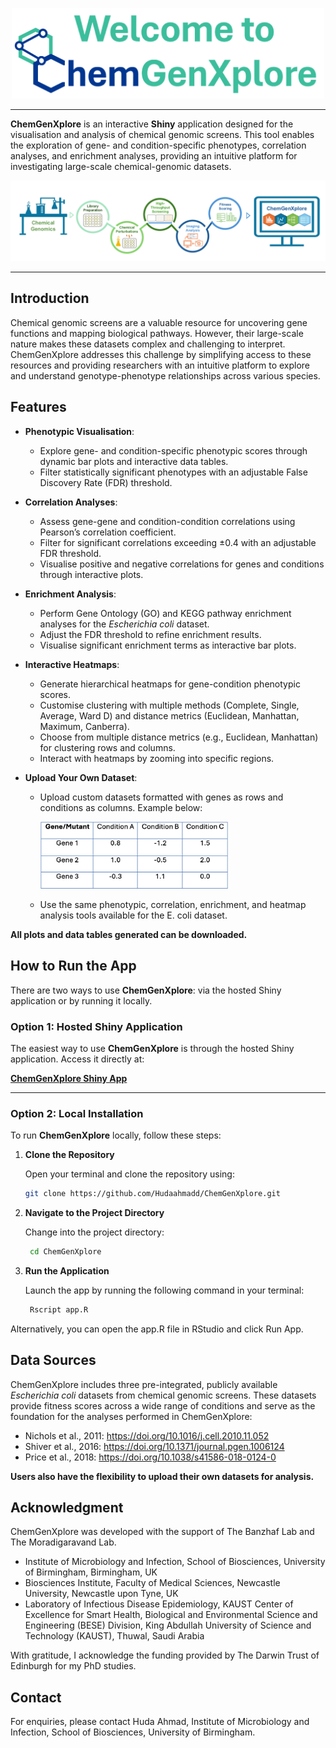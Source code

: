 <p align="center">
  <img src="www/logo.png" alt="Logo" width="500">
</p>

___

**ChemGenXplore** is an interactive **Shiny** application designed for the visualisation and analysis of chemical genomic screens. This tool enables the exploration of gene- and condition-specific phenotypes, correlation analyses, and enrichment analyses, providing an intuitive platform for investigating large-scale chemical-genomic datasets.

![Overview Figure](www/overview_figure.png)

___

## Introduction 

Chemical genomic screens are a valuable resource for uncovering gene functions and mapping biological pathways. However, their large-scale nature makes these datasets complex and challenging to interpret. ChemGenXplore addresses this challenge by simplifying access to these resources and providing researchers with an intuitive platform to explore and understand genotype-phenotype relationships across various species.


## Features

- **Phenotypic Visualisation**:
  - Explore gene- and condition-specific phenotypic scores through dynamic bar plots and interactive data tables.
  - Filter statistically significant phenotypes with an adjustable False Discovery Rate (FDR) threshold.

- **Correlation Analyses**:
  - Assess gene-gene and condition-condition correlations using Pearson’s correlation coefficient.
  - Filter for significant correlations exceeding ±0.4 with an adjustable FDR threshold.
  - Visualise positive and negative correlations for genes and conditions through interactive plots.
 
- **Enrichment Analysis**:
  - Perform Gene Ontology (GO) and KEGG pathway enrichment analyses for the *Escherichia coli* dataset.
  - Adjust the FDR threshold to refine enrichment results.
  - Visualise significant enrichment terms as interactive bar plots.

- **Interactive Heatmaps**:
  - Generate hierarchical heatmaps for gene-condition phenotypic scores.
  - Customise clustering with multiple methods (Complete, Single, Average, Ward D) and distance metrics (Euclidean, Manhattan, Maximum, Canberra).
  - Choose from multiple distance metrics (e.g., Euclidean, Manhattan) for clustering rows and columns.
  - Interact with heatmaps by zooming into specific regions.

- **Upload Your Own Dataset**:
  - Upload custom datasets formatted with genes as rows and conditions as columns. Example below:
    <p>
      <img src="www/example_dataset.png" alt="Logo" width="300">
    </p>
    
  - Use the same phenotypic, correlation, enrichment, and heatmap analysis tools available for the E. coli dataset.

**All plots and data tables generated can be downloaded.**

## How to Run the App

There are two ways to use **ChemGenXplore**: via the hosted Shiny application or by running it locally.

### Option 1: Hosted Shiny Application

The easiest way to use **ChemGenXplore** is through the hosted Shiny application. Access it directly at:

[**ChemGenXplore Shiny App**](< https://hudaahmad.shinyapps.io/chemgenxplore/>)

---

### Option 2: Local Installation

To run **ChemGenXplore** locally, follow these steps:

1. **Clone the Repository**

   Open your terminal and clone the repository using:
   ```bash
   git clone https://github.com/Hudaahmadd/ChemGenXplore.git

2. **Navigate to the Project Directory**

    Change into the project directory:
     ```bash
      cd ChemGenXplore
     ```
3. **Run the Application**

    Launch the app by running the following command in your terminal:
     ```bash
      Rscript app.R
     ```
Alternatively, you can open the app.R file in RStudio and click Run App.

## Data Sources
ChemGenXplore includes three pre-integrated, publicly available *Escherichia coli* datasets from chemical genomic screens. These datasets provide fitness scores across a wide range of conditions and serve as the foundation for the analyses performed in ChemGenXplore:

- Nichols et al., 2011: https://doi.org/10.1016/j.cell.2010.11.052
- Shiver et al., 2016: https://doi.org/10.1371/journal.pgen.1006124
- Price et al., 2018: https://doi.org/10.1038/s41586-018-0124-0

**Users also have the flexibility to upload their own datasets for analysis.**

## Acknowledgment

ChemGenXplore was developed with the support of The Banzhaf Lab and The Moradigaravand Lab.

- Institute of Microbiology and Infection, School of Biosciences, University of Birmingham, Birmingham, UK
- Biosciences Institute, Faculty of Medical Sciences, Newcastle University, Newcastle upon Tyne, UK
- Laboratory of Infectious Disease Epidemiology, KAUST Center of Excellence for Smart Health, Biological and Environmental Science and Engineering (BESE) Division, King Abdullah University of Science and Technology (KAUST), Thuwal, Saudi Arabia

With gratitude, I acknowledge the funding provided by The Darwin Trust of Edinburgh for my PhD studies.


## Contact 

For enquiries, please contact Huda Ahmad, Institute of Microbiology and Infection, School of Biosciences, University of Birmingham.




